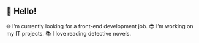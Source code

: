 ## 👋 Hello!

🌐 I’m currently looking for a front-end development job.
😎 I’m working on my IT projects.
📚 I love reading detective novels.
